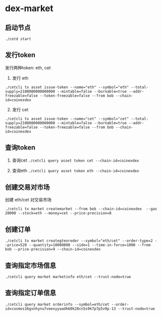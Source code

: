 # dex-market

## 启动节点

`./cetd start`

## 发行token 

发行两种token: eth, cet

1. 发行 eth

`./cetcli tx asset issue-token --name="eth" --symbol="eth" --total-supply=2100000000000000 --mintable=false --burnable=true --addr-freezable=false --token-freezable=false --from bob --chain-id=coinexdex`

2. 发行 cet 

`./cetcli tx asset issue-token --name="cet" --symbol="cet" --total-supply=2100000000000000 --mintable=false --burnable=true --addr-freezable=false --token-freezable=false --from bob --chain-id=coinexdex`


## 查询token

1. 查询cet
`./cetcli query asset token cet --chain-id=coinexdex`

2. 查询eth
`./cetcli query asset token eth --chain-id=coinexdex`

## 创建交易对市场
创建 eth/cet 对交易市场

`./cetcli tx market createmarket --from bob --chain-id=coinexdex  --gas 20000 --stock=eth --money=cet --price-precision=8`
   
## 创建订单

`./cetcli tx market creategteoreder --symbol="eth/cet" --order-type=2 --price=520 --quantity=10000000 --side=1 --time-in-force=1000 --from bob --price-precision=9 --chain-id=coinexdex  `   

## 查询指定市场信息

`./cetcli query market marketinfo eth/cet --trust-node=true`

## 查询指定订单信息

`./cetcli query market orderinfo --symbol=eth/cet --order-id=cosmos16gvnhynu7veexyyaadk60k28cn5s9k7p7p5v9p-13 --trust-node=true`


